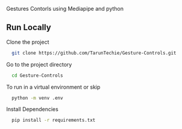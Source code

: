 Gestures Contorls using Mediapipe and python


## Run Locally

Clone the project

```bash
  git clone https://github.com/TarunTechie/Gesture-Controls.git
```

Go to the project directory

```bash
  cd Gesture-Controls
```

To run in a virtual environment or skip

```bash
  python -m venv .env
```

Install Dependencies

```bash
  pip install -r requirements.txt
```

